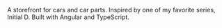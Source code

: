 A storefront for cars and car parts. Inspired by one of my favorite series, Initial D. Built with Angular and TypeScript.
